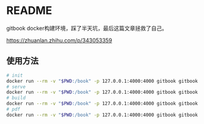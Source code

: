 # README

gitbook docker构建环境，踩了半天坑，最后这篇文章拯救了自己。

https://zhuanlan.zhihu.com/p/343053359

## 使用方法


```bash
# init
docker run --rm -v "$PWD:/book" -p 127.0.0.1:4000:4000 gitbook gitbook init
# serve
docker run --rm -v "$PWD:/book" -p 127.0.0.1:4000:4000 gitbook gitbook serve
# build
docker run --rm -v "$PWD:/book" -p 127.0.0.1:4000:4000 gitbook gitbook build
# pdf
docker run --rm -v "$PWD:/book" -p 127.0.0.1:4000:4000 gitbook gitbook pdf .
```
